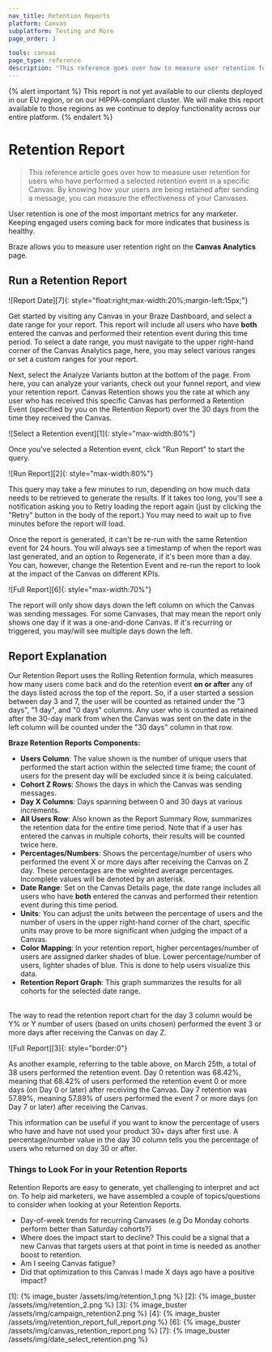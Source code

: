 ```yaml
---
nav_title: Retention Reports
platform: Canvas
subplatform: Testing and More
page_order: 3

tools: canvas
page_type: reference
description: "This reference goes over how to measure user retention for users who performed a selected retention event in a specific canvas."
---
```


{% alert important %}
This report is not yet available to our clients deployed in our EU region, or on our HIPPA-compliant cluster. We will make this report available to those regions as we continue to deploy functionality across our entire platform.
{% endalert %}

# Retention Report

> This reference article goes over how to measure user retention for users who have performed a selected retention event in a specific Canvas. By knowing how your users are being retained after sending a message, you can measure the effectiveness of your Canvases.

User retention is one of the most important metrics for any marketer. Keeping engaged users coming back for more indicates that business is healthy.

Braze allows you to measure user retention right on the __Canvas Analytics__ page.

## Run a Retention Report

![Report Date][7]{: style="float:right;max-width:20%;margin-left:15px;"}

Get started by visiting any Canvas in your Braze Dashboard, and select a date range for your report.
This report will include all users who have __both__ entered the canvas and performed their retention event during this time period. To select a date range, you must navigate to the upper right-hand corner of the Canvas Analytics page, here, you may select various ranges or set a custom ranges for your report.

Next, select the Analyze Variants button at the bottom of the page. From here, you can analyze your variants, check out your funnel report, and view your retention report. Canvas Retention shows you the rate at which any user who has received this specific Canvas has performed a Retention Event (specified by you on the Retention Report) over the 30 days from the time they received the Canvas.

![Select a Retention event][1]{: style="max-width:80%"}

Once you've selected a Retention event, click "Run Report" to start the query.

![Run Report][2]{: style="max-width:80%"}

This query may take a few minutes to run, depending on how much data needs to be retrieved to generate the results. If it takes too long, you'll see a notification asking you to Retry loading the report again (just by clicking the "Retry" button in the body of the report.) You may need to wait up to five minutes before the report will load.

Once the report is generated, it can't be re-run with the same Retention event for 24 hours. You will always see a timestamp of when the report was last generated, and an option to Regenerate, if it's been more than a day. You can, however, change the Retention Event and re-run the report to look at the impact of the Canvas on different KPIs. 

![Full Report][6]{: style="max-width:70%"}

The report will only show days down the left column on which the Canvas was sending messages. For some Canvases, that may mean the report only shows one day if it was a one-and-done Canvas. If it's recurring or triggered, you may/will see multiple days down the left. 

## Report Explanation

Our Retention Report uses the Rolling Retention formula, which measures how many users come back and do the retention event __on or after__ any of the days listed across the top of the report. So, if a user started a session between day 3 and 7, the user will be counted as retained under the "3 days", "1 day", and "0 days" columns. Any user who is counted as retained after the 30-day mark from when the Canvas was sent on the date in the left column will be counted under the "30 days" column in that row.

__Braze Retention Reports Components:__
- __Users Column__: The value shown is the number of unique users that performed the start action within the selected time frame; the count of users for the present day will be excluded since it is being calculated. 
- __Cohort Z Rows__: Shows the days in which the Canvas was sending messages.
- __Day X Columns__: Days spanning between 0 and 30 days at various increments.
- __All Users Row__: Also known as the Report Summary Row, summarizes the retention data for the entire time period. Note that if a user has entered the canvas in multiple cohorts, their results will be counted twice here. 
- __Percentages/Numbers__: Shows the percentage/number of users who performed the event X or more days after receiving the Canvas on Z day. These percentages are the weighted average percentages. Incomplete values will be denoted by an asterisk.
- __Date Range__: Set on the Canvas Details page, the date range includes all users who have __both__ entered the canvas and performed their retention event during this time period.
- __Units__: You can adjust the units between the percentage of users and the number of users in the upper right-hand corner of the chart, specific units may prove to be more significant when judging the impact of a Canvas.
- __Color Mapping__: In your retention report, higher percentages/number of users are assigned darker shades of blue. Lower percentage/number of users, lighter shades of blue. This is done to help users visualize this data.
- __Retention Report Graph__: This graph summarizes the results for all cohorts for the selected date range.<br><br>

The way to read the retention report chart for the day 3 column would be Y% or Y number of users (based on units chosen) performed the event 3 or more days after receiving the Canvas on day Z. 

![Full Report][3]{: style="border:0"}

As another example, referring to the table above, on March 25th, a total of 38 users performed the retention event. Day 0 retention was 68.42%, meaning that 68.42% of users performed the retention event 0 or more days (on Day 0 or later) after receiving the Canvas. Day 7 retention was 57.89%, meaning 57.89% of users performed the event 7 or more days (on Day 7 or later) after receiving the Canvas.

This information can be useful if you want to know the percentage of users who have and have not used your product 30+ days after first use. A percentage/number value in the day 30 column tells you the percentage of users who returned on day 30 or after. 

### Things to Look For in your Retention Reports

Retention Reports are easy to generate, yet challenging to interpret and act on. To help aid marketers, we have assembled a couple of topics/questions to consider when looking at your Retention Reports.

- Day-of-week trends for recurring Canvases (e.g Do Monday cohorts perform better than Saturday cohorts?)
- Where does the impact start to decline? This could be a signal that a new Canvas that targets users at that point in time is needed as another boost to retention. 
- Am I seeing Canvas fatigue? 
- Did that optimization to this Canvas I made X days ago have a positive impact?


[1]: {% image_buster /assets/img/retention_1.png %}
[2]: {% image_buster /assets/img/retention_2.png %}
[3]: {% image_buster /assets/img/campaign_retention2.png %}
[4]: {% image_buster /assets/img/retention_report_full_report.png %}
[6]: {% image_buster /assets/img/canvas_retention_report.png %}
[7]: {% image_buster /assets/img/date_select_retention.png %}
